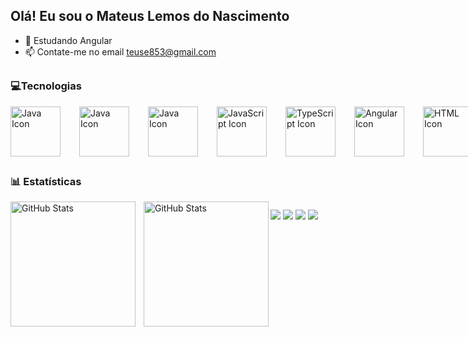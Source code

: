 ## Olá! Eu sou o Mateus Lemos do Nascimento

- 🌱 Estudando Angular
- 📫 Contate-me no email teuse853@gmail.com

##

### 💻Tecnologias
<div style="display: flex; align-items: center;">
    <img src="https://cdn.jsdelivr.net/gh/devicons/devicon@latest/icons/java/java-original-wordmark.svg" alt="Java Icon" width="80" height="80" style="margin-right: 30px;" />
    <img src="https://cdn.jsdelivr.net/gh/devicons/devicon@latest/icons/spring/spring-original-wordmark.svg" alt="Java Icon" width="80" height="80" style="margin-right: 30px;"/> 
    <img src="https://cdn.jsdelivr.net/gh/devicons/devicon@latest/icons/maven/maven-original.svg" alt="Java Icon" width="80" height="80" style="margin-right: 30px;" />    
    <img src="https://cdn.jsdelivr.net/gh/devicons/devicon@latest/icons/javascript/javascript-original.svg" alt="JavaScript Icon" width="80" height="80" style="margin-right: 30px;"/>
    <img src="https://cdn.jsdelivr.net/gh/devicons/devicon@latest/icons/typescript/typescript-original.svg" alt="TypeScript Icon" width="80" height="80" style="margin-right: 30px;"/>   
    <img src="https://cdn.jsdelivr.net/gh/devicons/devicon@latest/icons/angularjs/angularjs-plain.svg" alt="Angular Icon" width="80" height="80" style="margin-right: 30px;"/>     
    <img src="https://cdn.jsdelivr.net/gh/devicons/devicon@latest/icons/html5/html5-original-wordmark.svg" alt="HTML Icon" width="80" height="80" style="margin-right: 30px;"/> 
    <img src="https://cdn.jsdelivr.net/gh/devicons/devicon@latest/icons/css3/css3-original-wordmark.svg" alt="CSS Icon" width="80" height="80" style="margin-right: 30px;"/>   
    <img src="https://cdn.jsdelivr.net/gh/devicons/devicon@latest/icons/mysql/mysql-original-wordmark.svg" alt="MySql Icon" width="80" height="80" style="margin-right: 30px;"/>
    <img src="https://cdn.jsdelivr.net/gh/devicons/devicon@latest/icons/docker/docker-plain-wordmark.svg" alt="Docker Icon" width="80" height="80" style="margin-right: 30px;"/>
        
    
</div>
  
  
          
          
    

##

### 📊 Estatísticas

<p>
  <img 
    align="left" 
    alt="GitHub Stats" 
    height="200" 
    style="padding-right: 10px;" 
    src="https://github-readme-stats.vercel.app/api?username=Larissakich&show_icons=true&theme=tokyonight&include_all_commits=true&locale=pt-br" 
  />

<img 
      align="left" 
      alt="GitHub Stats" 
      height="200" 
      src="https://github-readme-stats.vercel.app/api/top-langs/?username=larissakich&theme=tokyonight&layout=compact&custom_title=Tecnologias&langs_count=9" 
  />

</p>

 ##
 
<div> 
  <a href="https://www.youtube.com/channel/UC_-uuuZbY0AAt9CViNzvc-Q" target="_blank"><img src="https://img.shields.io/badge/YouTube-FF0000?style=for-the-badge&logo=youtube&logoColor=white" target="_blank"></a>
  <a href="https://instagram.com/rafaballerini" target="_blank"><img src="https://img.shields.io/badge/-Instagram-%23E4405F?style=for-the-badge&logo=instagram&logoColor=white" target="_blank"></a>
  <a href = "mailto:teusse853@gmail.com"><img src="https://img.shields.io/badge/-Gmail-%23333?style=for-the-badge&logo=gmail&logoColor=white" target="_blank"></a>
  <a href="www.linkedin.com/in/mateus-lemos-do-nascimento-a7b616221" target="_blank"><img src="https://img.shields.io/badge/-LinkedIn-%230077B5?style=for-the-badge&logo=linkedin&logoColor=white" target="_blank"></a> 
  
</div>
